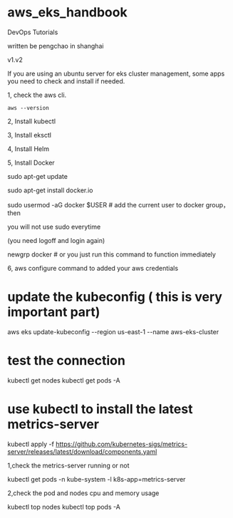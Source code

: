 # aws_eks_handbook
DevOps Tutorials

written be pengchao in shanghai

v1.v2

If you are using an ubuntu server for eks cluster management, some apps you need to check and install if needed.

1, check the aws cli.

    aws --version

2, Install kubectl

3, Install eksctl

4, Install Helm

5, Install Docker

<p>sudo apt-get update</p>
<p>sudo apt-get install docker.io</p>
<p>sudo usermod -aG docker $USER  # add the current user to docker group，then</p> <p>you will not use sudo everytime </p>
<p>(you need logoff and login again) </p>
<p>newgrp docker # or you just run this command to function immediately</p>

6, aws configure command to added your aws credentials

# update the  kubeconfig ( this is very important part)

aws eks update-kubeconfig --region us-east-1 --name aws-eks-cluster

# test the connection

kubectl get nodes
kubectl get pods -A

# use kubectl to install the latest metrics-server

kubectl apply -f https://github.com/kubernetes-sigs/metrics-server/releases/latest/download/components.yaml

1,check the metrics-server running or not 

kubectl get pods -n kube-system -l k8s-app=metrics-server

2,check the pod and nodes cpu and memory usage

kubectl top nodes
kubectl top pods -A


